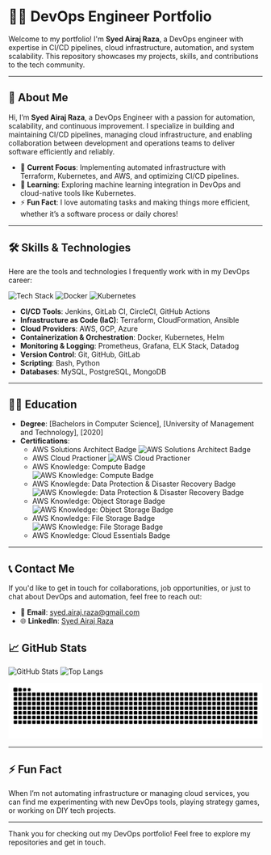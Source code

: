 # 🧑‍💻 **DevOps Engineer Portfolio**

Welcome to my portfolio! I'm **Syed Airaj Raza**, a DevOps engineer with expertise in CI/CD pipelines, cloud infrastructure, automation, and system scalability. This repository showcases my projects, skills, and contributions to the tech community.

---

## 🚀 **About Me**

Hi, I’m **Syed Airaj Raza**, a DevOps Engineer with a passion for automation, scalability, and continuous improvement. I specialize in building and maintaining CI/CD pipelines, managing cloud infrastructure, and enabling collaboration between development and operations teams to deliver software efficiently and reliably.

- 🔭 **Current Focus**: Implementing automated infrastructure with Terraform, Kubernetes, and AWS, and optimizing CI/CD pipelines.
- 🌱 **Learning**: Exploring machine learning integration in DevOps and cloud-native tools like Kubernetes.
- ⚡ **Fun Fact**: I love automating tasks and making things more efficient, whether it’s a software process or daily chores!

---

## 🛠️ **Skills & Technologies**

Here are the tools and technologies I frequently work with in my DevOps career:

![Tech Stack](https://img.shields.io/badge/Terraform-7B42FF?logo=terraform&logoColor=white&style=for-the-badge) ![Docker](https://img.shields.io/badge/Docker-2496ED?logo=docker&logoColor=white&style=for-the-badge) ![Kubernetes](https://img.shields.io/badge/Kubernetes-326CE5?logo=kubernetes&logoColor=white&style=for-the-badge)

- **CI/CD Tools**: Jenkins, GitLab CI, CircleCI, GitHub Actions
- **Infrastructure as Code (IaC)**: Terraform, CloudFormation, Ansible
- **Cloud Providers**: AWS, GCP, Azure
- **Containerization & Orchestration**: Docker, Kubernetes, Helm
- **Monitoring & Logging**: Prometheus, Grafana, ELK Stack, Datadog
- **Version Control**: Git, GitHub, GitLab
- **Scripting**: Bash, Python
- **Databases**: MySQL, PostgreSQL, MongoDB

---

## 🧑‍🏫 **Education**

- **Degree**: [Bachelors in Computer Science], [University of Management and Technology], [2020]
- **Certifications**: 
  - AWS Solutions Architect Badge
    ![AWS Solutions Architect Badge](https://www.credly.com/badges/a0ae43fa-782f-47b9-868c-520559bf0031.png)
  - AWS Cloud Practioner
    ![AWS Cloud Practioner](https://www.credly.com/badges/6d584da5-6e3e-4721-b43f-e6875b8853a3/public_url)
  - AWS Knowledge: Compute Badge
    ![AWS Knowledge: Compute Badge](https://www.credly.com/badges/9086bec2-505c-418f-8619-b46404817413/public_url)
  - AWS Knowlegde: Data Protection & Disaster Recovery Badge
    ![AWS Knowlegde: Data Protection & Disaster Recovery Badge](https://www.credly.com/badges/60f2463c-de22-4837-987b-072698a1a4fa/public_url)
  - AWS Knowledge: Object Storage Badge 
    ![AWS Knowledge: Object Storage Badge](https://www.credly.com/badges/9239bb0c-3334-477c-b6d1-4ae3cfae9e02/public_url)
  - AWS Knowledge: File Storage Badge
    ![AWS Knowledge: File Storage Badge](https://www.credly.com/badges/124e52af-74b3-4e29-bd89-8abb28a66cbf/public_url)
  - AWS Knowledge: Cloud Essentials Badge   
---

## 📞 **Contact Me**

If you'd like to get in touch for collaborations, job opportunities, or just to chat about DevOps and automation, feel free to reach out:

- 📧 **Email**: [syed.airaj.raza@gmail.com](mailto:syed.airaj.raza@gmail.com)
- 🌐 **LinkedIn**: [Syed Airaj Raza](https://www.linkedin.com/in/syed-airaj-raza-b156581b6/)



## 📈 **GitHub Stats**

![GitHub Stats](https://github-readme-stats.vercel.app/api?username=yourusername&show_icons=true&theme=radical&count_private=true)  ![Top Langs](https://github-readme-stats.vercel.app/api/top-langs/?username=yourusername&layout=compact&theme=radical)

<img src="https://raw.githubusercontent.com/airaj-raza/airaj-raza/output/github-contribution-grid-snake-dark.svg" alt="Snake animation" />

---

## ⚡ **Fun Fact**

When I’m not automating infrastructure or managing cloud services, you can find me experimenting with new DevOps tools, playing strategy games, or working on DIY tech projects.

---

Thank you for checking out my DevOps portfolio! Feel free to explore my repositories and get in touch.
